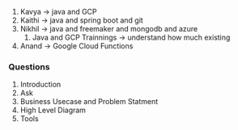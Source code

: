 
1. Kavya -> java and GCP
2. Kaithi -> java and spring boot and git 
3. Nikhil  -> java and freemaker and mongodb and azure 
	1. Java and GCP Trainnings -> understand how much existing 
4. Anand  -> Google Cloud Functions 


### Questions 
1. Introduction
2. Ask
3. Business Usecase and Problem Statment 
4. High Level Diagram 
5. Tools 




